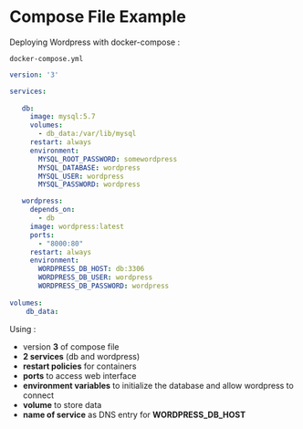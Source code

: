 # Compose File Example

Deploying Wordpress with docker-compose :

`docker-compose.yml`

```yaml
version: '3'

services:
  
   db:
     image: mysql:5.7
     volumes:
       - db_data:/var/lib/mysql
     restart: always
     environment:
       MYSQL_ROOT_PASSWORD: somewordpress
       MYSQL_DATABASE: wordpress
       MYSQL_USER: wordpress
       MYSQL_PASSWORD: wordpress

   wordpress:
     depends_on:
       - db
     image: wordpress:latest
     ports:
       - "8000:80"
     restart: always
     environment:
       WORDPRESS_DB_HOST: db:3306
       WORDPRESS_DB_USER: wordpress
       WORDPRESS_DB_PASSWORD: wordpress
       
volumes:
    db_data:
```

Using : 

* version **3** of compose file 
* **2 services** (db and wordpress)
* **restart policies** for containers
* **ports** to access web interface
* **environment variables** to initialize the database and allow wordpress to connect
* **volume** to store data
* **name of service** as DNS entry for **WORDPRESS_DB_HOST**
  
